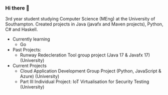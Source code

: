 ### Hi there 👋

3rd year student studying Computer Science (MEng) at the University of Southampton.
Created projects in Java (javafx and Maven projects), Python, C# and Haskell.
- Currently learning
  - Go
- Past Projects:
  - Runway Redecleration Tool group project (Java 17 & Javafx 17) (University)
- Current Projects
    - Cloud Application Development Group Project (Python, JavaScript & Azure) (University)
    - Part III Individual Project: IoT Virtualisation for Security Testing (University)

<!--
**hurstie16s/hurstie16s** is a ✨ _special_ ✨ repository because its `README.md` (this file) appears on your GitHub profile.

Here are some ideas to get you started:

- 🔭 I’m currently working on ...
- 🌱 I’m currently learning C
- 👯 I’m looking to collaborate on ...
- 🤔 I’m looking for help with ...
- 💬 Ask me about ...
- 📫 How to reach me: ...
- 😄 Pronouns: ...
- ⚡ Fun fact: ...
-->
